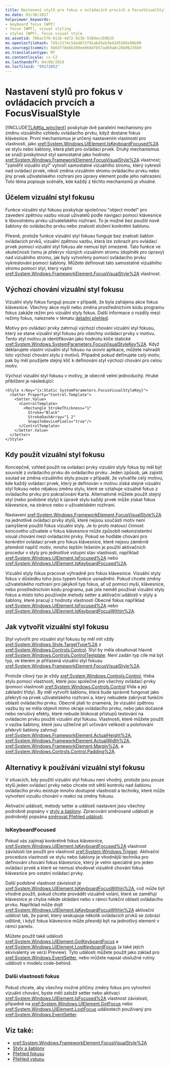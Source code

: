 ```yaml
---
title: Nastavení stylů pro fokus v ovládacích prvcích a FocusVisualStyle
ms.date: 03/30/2017
helpviewer_keywords:
- keyboard focus [WPF]
- focus [WPF], visual styling
- styles [WPF], focus visual style
ms.assetid: 786ac576-011b-4d72-913b-558deccb9b35
ms.openlocfilehash: 745c2174c54ed072f91a6d5eb3b43d5385e96b90
ms.sourcegitcommit: 5b6d778ebb269ee6684fb57ad69a8c28b06235b9
ms.translationtype: MT
ms.contentlocale: cs-CZ
ms.lasthandoff: 04/08/2019
ms.locfileid: "59172052"
---
```

# <a name="styling-for-focus-in-controls-and-focusvisualstyle"></a>Nastavení stylů pro fokus v ovládacích prvcích a FocusVisualStyle
[!INCLUDE[TLA#tla_winclient](../../../../includes/tlasharptla-winclient-md.md)] poskytuje dvě paralelní mechanismy pro změnu vizuálního vzhledu ovládacího prvku, když dostane fokus klávesnice. První mechanismus je určený nastavením vlastností pro vlastnosti, jako <xref:System.Windows.UIElement.IsKeyboardFocused%2A> ve stylu nebo šablony, která platí pro ovládací prvek. Druhý mechanismus se snaží poskytnout styl samostatné jako hodnotu <xref:System.Windows.FrameworkElement.FocusVisualStyle%2A> vlastnost; "zaměřit vizuální styl" vytvoří samostatné vizuálního stromu, který vykreslí nad ovládací prvek, nikoli změna vizuálním stromu ovládacího prvku nebo jiný prvek uživatelského rozhraní pro úpravy element podle jeho nahrazení. Toto téma popisuje scénáře, kde každý z těchto mechanismů je vhodné.  

<a name="Purpose"></a>   
## <a name="the-purpose-of-focus-visual-style"></a>Účelem vizuální styl fokusu  
 Funkce vizuální styl fokusu poskytuje společnou "object model" pro zavedení zpětnou vazbu visual uživatelů podle navigaci pomocí klávesnice k libovolnému prvku uživatelského rozhraní. To je možné bez použití nové šablony do ovládacího prvku nebo znalosti složení konkrétní šablonu.  
  
 Přesně, protože funkce vizuální styl fokusu funguje bez znalosti šablon ovládacích prvků, vizuální zpětnou vazbu, která lze zobrazit pro ovládací prvek pomocí vizuální styl fokusu ale nemusí být omezené. Tato funkce ve skutečnosti čemu je překryv různých vizuálním stromu (doplněk pro úpravy) nad vizuálního stromu, jak byly vytvořeny pomocí ovládacího prvku vykreslování pomocí šablony. Můžete definovat tato samostatné vizuálního stromu pomocí styl, který vyplní <xref:System.Windows.FrameworkElement.FocusVisualStyle%2A> vlastnost.  
  
<a name="Default"></a>   
## <a name="default-focus-visual-style-behavior"></a>Výchozí chování vizuální styl fokusu  
 Vizuální styly fokus fungují pouze v případě, že byla zahájena akce fokus klávesnice. Všechny akce myši nebo změna prostřednictvím kódu programu fokus zakáže režim pro vizuální styly fokus. Další informace o rozdíly mezi režimy fokus, naleznete v tématu [detailní přehled](focus-overview.md).  
  
 Motivy pro ovládací prvky zahrnují výchozí chování vizuální styl fokusu, který se stane vizuální styl fokusu pro všechny ovládací prvky v motivu. Tento styl motivu je identifikován jako hodnotu klíče statické <xref:System.Windows.SystemParameters.FocusVisualStyleKey%2A>. Když deklarujete vlastní vizuální styl fokusu na úrovni aplikace, můžete nahradit toto výchozí chování stylu z motivů. Případně pokud definujete celý motiv, pak by měl použijete stejný klíč k definování styl výchozí chování pro celou motiv.  
  
 Výchozí vizuální styl fokusu v motivy, je obecně velmi jednoduchý. Hrubé přiblížení je následující:  
  
```xaml  
<Style x:Key="{x:Static SystemParameters.FocusVisualStyleKey}">  
  <Setter Property="Control.Template">  
    <Setter.Value>  
      <ControlTemplate>  
        <Rectangle StrokeThickness="1"  
          Stroke="Black"  
          StrokeDashArray="1 2"  
          SnapsToDevicePixels="true"/>  
      </ControlTemplate>  
    </Setter.Value>  
  </Setter>  
</Style>  
```  
  
<a name="When"></a>   
## <a name="when-to-use-focus-visual-styles"></a>Kdy použít vizuální styl fokusu  
 Koncepčně, vzhled použít na ovládací prvky vizuální styly fokus by měl být souvislé z ovládacího prvku do ovládacího prvku. Jeden způsob, jak zajistit soulad se změna vizuálního stylu pouze v případě, že vytváříte celý motivu, kde každý ovládací prvek, který je definován v motivu získá stejné vizuální styl fokusu nebo nějakou změnu stylu, které se vztahuje vizuálně fokus z ovládacího prvku pro pokračování Karta. Alternativně můžete použít stejný styl (nebo podobné styly) k úpravě stylu každý prvek může získat fokus klávesnice, na stránce nebo v uživatelském rozhraní.  
  
 Nastavení <xref:System.Windows.FrameworkElement.FocusVisualStyle%2A> na jednotlivé ovládací prvky stylů, které nejsou součástí motiv není zamýšlené použití fokus vizuální styly. Je to proto matoucí činnost koncového uživatele o fokus klávesnice může způsobit nekonzistentní visual chování mezi ovládacími prvky. Pokud se hodláte chování pro konkrétní ovládací prvek pro fokus klávesnice, které nejsou záměrně přeměnit napříč motiv, mnoho lepším řešením je použití aktivačních procedur v styly pro jednotlivé vstupní stav vlastnosti, například <xref:System.Windows.UIElement.IsFocused%2A> nebo <xref:System.Windows.UIElement.IsKeyboardFocused%2A>.  
  
 Vizuální styly fokus pracovat výhradně pro fokus klávesnice. Vizuální styly fokus v důsledku toho jsou typem funkce usnadnění. Pokud chcete změny uživatelského rozhraní pro jakýkoli typ fokus, ať už pomocí myši, klávesnice, nebo prostřednictvím kódu programu, pak jste neměli používat vizuální styly fokus a místo toho používejte metody setter a aktivační události v styly a šablony, které pracují z hodnoty vlastnosti Obecné fokus například <xref:System.Windows.UIElement.IsFocused%2A> nebo <xref:System.Windows.UIElement.IsKeyboardFocusWithin%2A>.  
  
<a name="How"></a>   
## <a name="how-to-create-a-focus-visual-style"></a>Jak vytvořit vizuální styl fokusu  
 Styl vytvořit pro vizuální styl fokusu by měl mít vždy <xref:System.Windows.Style.TargetType%2A> z <xref:System.Windows.Controls.Control>. Styl by měla obsahovat hlavně <xref:System.Windows.Controls.ControlTemplate>. Není zadán typ cíle má být typ, ve kterém je přiřazená vizuální styl fokusu <xref:System.Windows.FrameworkElement.FocusVisualStyle%2A>.  
  
 Protože cílový typ je vždy <xref:System.Windows.Controls.Control>, třeba stylu pomocí vlastnosti, které jsou společné pro všechny ovládací prvky (pomocí vlastnosti <xref:System.Windows.Controls.Control> třída a její základní třídy). By měl vytvořit šablonu, která bude správně fungovat jako překrytí na prvek uživatelského rozhraní a, který nebudete zakrývat funkční oblasti ovládacího prvku. Obecně platí to znamená, že vizuální zpětnou vazbu by se měla objevit mimo okraje ovládacího prvku, nebo jako dočasné nebo nerušivý efekty, které nebude blokovat přístupů testování na ovládacím prvku použití vizuální styl fokusu. Vlastnosti, které můžete použít v vazba šablony, které jsou užitečné při určování velikosti a polohování překrytí šablony zahrnují <xref:System.Windows.FrameworkElement.ActualHeight%2A>, <xref:System.Windows.FrameworkElement.ActualWidth%2A>, <xref:System.Windows.FrameworkElement.Margin%2A>, a <xref:System.Windows.Controls.Control.Padding%2A>.  
  
<a name="Alternatives"></a>   
## <a name="alternatives-to-using-a-focus-visual-style"></a>Alternativy k používání vizuální styl fokusu  
 V situacích, kdy použití vizuální styl fokusu není vhodný, protože jsou pouze stylů jeden ovládací prvky nebo chcete mít větší kontrolu nad šablonu ovládacího prvku existuje mnoho dostupné vlastnosti a techniky, které může vytvoření vizuálu chování v reakci na změny fokusu.  
  
 Aktivační události, metody setter a události nastavení jsou všechny podrobně popsány v [styly a šablony](../controls/styling-and-templating.md). Zpracování směrované události je podrobněji popsána [směrovat Přehled událostí](routed-events-overview.md).  
  
### <a name="iskeyboardfocused"></a>IsKeyboardFocused  
 Pokud vás zajímají konkrétně fokus klávesnice, <xref:System.Windows.UIElement.IsKeyboardFocused%2A> vlastnost závislosti lze použít pro vlastnost <xref:System.Windows.Trigger>. Aktivační procedura vlastností ve stylu nebo šablony je vhodnější technika pro definování chování fokus klávesnice, který je velmi speciálně pro jeden ovládací prvek a které se nemusí shodovat vizuálně chování fokus klávesnice pro ostatní ovládací prvky.  
  
 Další podobné vlastnost závislosti je <xref:System.Windows.UIElement.IsKeyboardFocusWithin%2A>, což může být vhodné použít, pokud chcete provádět vizuálně volání, které se zaměřují klávesnice je chyba někde skládání nebo v rámci funkční oblasti ovládacího prvku. Například může dojít <xref:System.Windows.UIElement.IsKeyboardFocusWithin%2A> aktivační událost tak, že panel, který seskupuje několik ovládacích prvků se zobrazí odlišně, i když fokus klávesnice může přesněji být na jednotlivý element v rámci panelu.  
  
 Můžete použít také události <xref:System.Windows.UIElement.GotKeyboardFocus> a <xref:System.Windows.UIElement.LostKeyboardFocus> (a také jejich ekvivalenty ve verzi Preview). Tyto události můžete použít jako základ pro <xref:System.Windows.EventSetter>, nebo můžete napsat obslužné rutiny událostí v modelu code-behind.  
  
### <a name="other-focus-properties"></a>Další vlastnosti fokus  
 Pokud chcete, aby všechny možné příčiny změny fokus pro vytvoření vizuální chování, byste měli založit setter nebo aktivaci <xref:System.Windows.UIElement.IsFocused%2A> vlastnost závislosti, případně na <xref:System.Windows.UIElement.GotFocus> nebo <xref:System.Windows.UIElement.LostFocus> událostech používaný pro <xref:System.Windows.EventSetter>.  
  
## <a name="see-also"></a>Viz také:

- <xref:System.Windows.FrameworkElement.FocusVisualStyle%2A>
- [Styly a šablony](../controls/styling-and-templating.md)
- [Přehled fokusu](focus-overview.md)
- [Přehled vstupu](input-overview.md)
